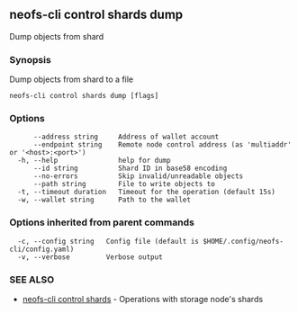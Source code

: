 ## neofs-cli control shards dump

Dump objects from shard

### Synopsis

Dump objects from shard to a file

```
neofs-cli control shards dump [flags]
```

### Options

```
      --address string     Address of wallet account
      --endpoint string    Remote node control address (as 'multiaddr' or '<host>:<port>')
  -h, --help               help for dump
      --id string          Shard ID in base58 encoding
      --no-errors          Skip invalid/unreadable objects
      --path string        File to write objects to
  -t, --timeout duration   Timeout for the operation (default 15s)
  -w, --wallet string      Path to the wallet
```

### Options inherited from parent commands

```
  -c, --config string   Config file (default is $HOME/.config/neofs-cli/config.yaml)
  -v, --verbose         Verbose output
```

### SEE ALSO

* [neofs-cli control shards](neofs-cli_control_shards.md)	 - Operations with storage node's shards

